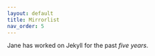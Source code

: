 ```yaml
---
layout: default
title: Mirrorlist
nav_order: 5
---
```


Jane has worked on Jekyll for the past *five years*.
